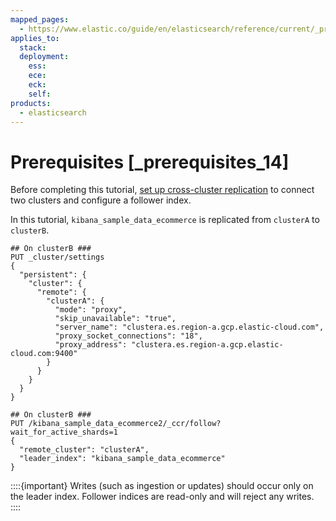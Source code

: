```yaml
---
mapped_pages:
  - https://www.elastic.co/guide/en/elasticsearch/reference/current/_prerequisites_14.html
applies_to:
  stack:
  deployment:
    ess:
    ece:
    eck:
    self:
products:
  - elasticsearch
---
```


# Prerequisites [_prerequisites_14]

Before completing this tutorial, [set up cross-cluster replication](set-up-cross-cluster-replication.md) to connect two clusters and configure a follower index.

In this tutorial, `kibana_sample_data_ecommerce` is replicated from `clusterA` to `clusterB`.

```console
## On clusterB ###
PUT _cluster/settings
{
  "persistent": {
    "cluster": {
      "remote": {
        "clusterA": {
          "mode": "proxy",
          "skip_unavailable": "true",
          "server_name": "clustera.es.region-a.gcp.elastic-cloud.com",
          "proxy_socket_connections": "18",
          "proxy_address": "clustera.es.region-a.gcp.elastic-cloud.com:9400"
        }
      }
    }
  }
}
```

```console
## On clusterB ###
PUT /kibana_sample_data_ecommerce2/_ccr/follow?wait_for_active_shards=1
{
  "remote_cluster": "clusterA",
  "leader_index": "kibana_sample_data_ecommerce"
}
```

::::{important} 
Writes (such as ingestion or updates) should occur only on the leader index. Follower indices are read-only and will reject any writes.
::::


